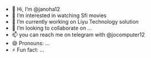 - 👋 Hi, I’m @janoha12
- 👀 I’m interested in watching Sfi movies
- 🌱 I’m currently working on Liyu Technology solution
- 💞️ I’m looking to collaborate on ...
- 📫 you can reach me on telegram with @jocomputer12 
- 😄 Pronouns: ...
- ⚡ Fun fact: ...

<!---
janoha12/janoha12 is a ✨ special ✨ repository because its `README.md` (this file) appears on your GitHub profile.
You can click the Preview link to take a look at your changes.
--->
